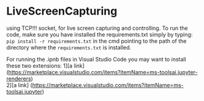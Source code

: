 # LiveScreenCapturing
using TCP!!! socket, for live screen capturing and controlling.
To run the code, make sure you have installed the requirements.txt simply by typing:
`pip install -r requirements.txt`
in the cmd pointing to the path of the directory where the `requirements.txt` is installed. 

For running the .ipnb files in Visual Studio Code you may want to install these two extensions:
1][a link] (https://marketplace.visualstudio.com/items?itemName=ms-toolsai.jupyter-renderers)
<br />
2][a link] (https://marketplace.visualstudio.com/items?itemName=ms-toolsai.jupyter)
